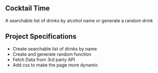 ## Cocktail Time

A searchable list of drinks by alcohol name or generate a random drink

## Project Specifications

- Create searchable list of drinks by name
- Create and generate random function
- Fetch Data from 3rd party API
- Add css to make the page more dynamic



